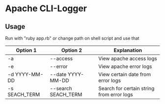 # Apache CLI-Logger

## Usage
Run with "ruby app.rb" or change path on shell script and use that

| Option 1  | Option 2 | Explanation |
| ------------- | ------------- |  ------------- |
| -a  | --access | View apache access logs  |
| -e  | --error | View apache error logs  |
| -d YYYY-MM-DD | --date YYYY-MM-DD | View certain date from error logs |
| -s SEACH_TERM | --search SEACH_TERM | Search for certain string from error logs |